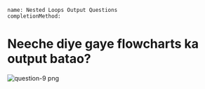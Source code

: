 ```ngMeta
name: Nested Loops Output Questions
completionMethod: 

```

# Neeche diye gaye flowcharts ka output batao?

![question-9 png](https://storage.googleapis.com/ng-curriculum-images/python-flowcharts/nested-loop-worksheet/5.8-question9.png)


